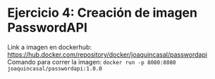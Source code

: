 # Ejercicio 4: Creación de imagen PasswordAPI

Link a imagen en dockerhub: https://hub.docker.com/repository/docker/joaquincasal/passwordapi  
Comando para correr la imagen: `docker run -p 8080:8080 joaquincasal/passwordapi:1.0.0`
